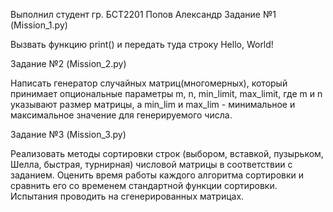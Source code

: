Выполнил студент гр. БСТ2201 Попов Александр 
Задание №1 (Mission_1.py) 
 
Вызвать функцию print() и передать туда строку Hello, World! 
 
Задание №2 (Mission_2.py) 
 
Написать генератор случайных матриц(многомерных), который принимает опциональные параметры m, n, min_limit, max_limit, где m и n указывают размер матрицы, а min_lim и max_lim - минимальное и максимальное значение для генерируемого числа. 
 
Задание №3 (Mission_3.py) 
 
Реализовать методы сортировки строк (выбором, вставкой, пузырьком, Шелла, быстрая, турнирная) числовой матрицы в соответствии с заданием. Оценить время работы каждого алгоритма сортировки и сравнить его со временем стандартной функции сортировки. Испытания проводить на сгенерированных матрицах.

